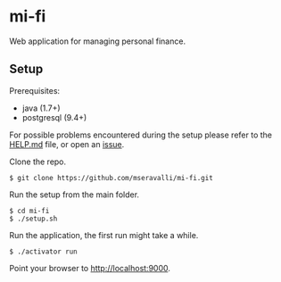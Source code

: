 # mi-fi
Web application for managing personal finance.

## Setup
Prerequisites:
 * java (1.7+)
 * postgresql (9.4+)

For possible problems encountered during the setup please refer to the [HELP.md](https://github.com/mseravalli/mi-fi/blob/master/HELP.md) file, or open an [issue](https://github.com/mseravalli/mi-fi/issues).

Clone the repo.
```
$ git clone https://github.com/mseravalli/mi-fi.git
```

Run the setup from the main folder.
```
$ cd mi-fi
$ ./setup.sh
```

Run the application, the first run might take a while.
```
$ ./activator run
```

Point your browser to [http://localhost:9000](http://localhost:9000).
